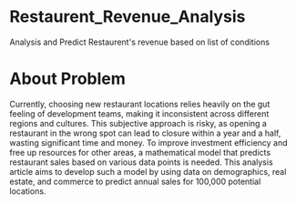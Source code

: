 # Restaurent_Revenue_Analysis
Analysis and Predict Restaurent's revenue based on list of conditions

# About Problem
Currently, choosing new restaurant locations relies heavily on the gut
feeling of development teams, making it inconsistent across different
regions and cultures. This subjective approach is risky, as opening 
a restaurant in the wrong spot can lead to closure within a year and 
a half, wasting significant time and money. To improve investment efficiency
and free up resources for other areas, a mathematical model that predicts
restaurant sales based on various data points is needed.
This analysis article  aims to develop such a model by using data on 
demographics, real estate, and commerce to predict annual sales for 
100,000 potential locations.
